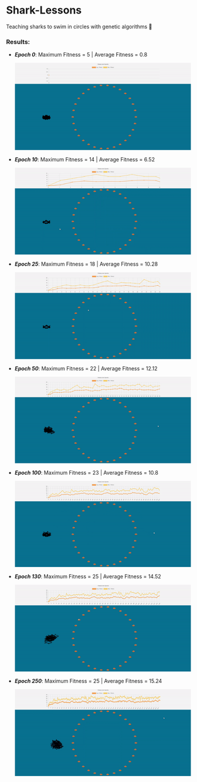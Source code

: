 # Shark-Lessons
Teaching sharks to swim in circles with genetic algorithms :shark:
### Results:
- ***Epoch 0***:   Maximum Fitness = 5  | Average Fitness = 0.8
  
  ![Alt Text](/output/epoch0-max5-avg0.8.gif)
- ***Epoch 10***:  Maximum Fitness = 14 | Average Fitness = 6.52 

  ![Alt Text](/output/epoch10-max14-avg6.52.gif)
- ***Epoch 25***:  Maximum Fitness = 18 | Average Fitness = 10.28

  ![Alt Text](/output/epoch25-max18-avg10.28.gif)
- ***Epoch 50***:  Maximum Fitness = 22 | Average Fitness = 12.12

  ![Alt Text](/output/epoch50-max22-avg12.12.gif)  
- ***Epoch 100***: Maximum Fitness = 23 | Average Fitness = 10.8

  ![Alt Text](/output/epoch100-max23-avg10.8.gif)
- ***Epoch 130***: Maximum Fitness = 25 | Average Fitness = 14.52

  ![Alt Text](/output/epoch130-max25-avg14.52.gif)
- ***Epoch 250***: Maximum Fitness = 25 | Average Fitness = 15.24

  ![Alt Text](/output/epoch250-max25-avg15.24.gif)
